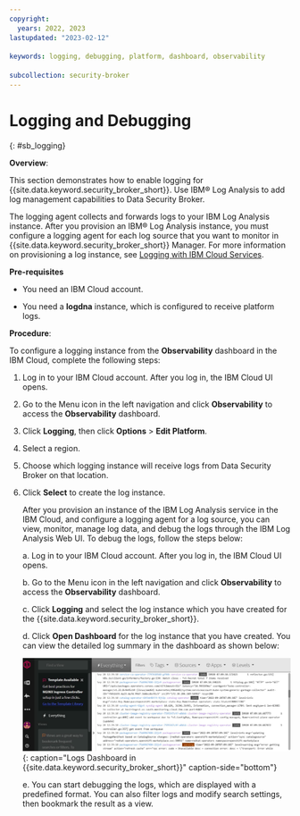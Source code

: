 ```yaml
---
copyright:
  years: 2022, 2023
lastupdated: "2023-02-12"

keywords: logging, debugging, platform, dashboard, observability

subcollection: security-broker
---
```


# Logging and Debugging
{: #sb_logging}

**Overview**:

This section demonstrates how to enable logging for {{site.data.keyword.security_broker_short}}. Use IBM® Log Analysis to add log management capabilities to Data Security Broker.

The logging agent collects and forwards logs to your IBM Log Analysis instance. After you provision an IBM® Log Analysis instance, you must configure a logging agent for each log source that you want to monitor
in {{site.data.keyword.security_broker_short}} Manager. For more information on provisioning a
log instance, see [Logging with IBM Cloud Services](https://cloud.ibm.com/docs/log-analysis?topic=log-analysis-getting-started).

**Pre-requisites**

-   You need an IBM Cloud account.

-   You need a **logdna** instance, which is configured to receive
    platform logs.

**Procedure**:

To configure a logging instance from the **Observability** dashboard in the IBM Cloud, complete the following steps:

1. Log in to your IBM Cloud account. After you log in, the IBM Cloud UI opens.

2. Go to the Menu icon in the left navigation and click **Observability** to access the **Observability** dashboard.

3. Click **Logging**, then click **Options** > **Edit Platform**.

4. Select a region.

5. Choose which logging instance will receive logs from Data Security Broker on that location.

6. Click **Select** to create the log instance.

   After you provision an instance of the IBM Log Analysis service in the IBM Cloud, and configure a logging agent for a log source, you can view, monitor, manage log data, and debug the logs through the IBM Log Analysis Web UI. To debug the logs, follow the steps below:

    a. Log in to your IBM Cloud account. After you log in, the IBM Cloud UI
    opens.

    b. Go to the Menu icon in the left navigation and click **Observability** to access the **Observability** dashboard.

    c. Click **Logging** and select the log instance which you have created for the {{site.data.keyword.security_broker_short}}.

    d. Click **Open Dashboard** for the log instance that you have created. You can view the detailed log summary in the dashboard as shown below:

    ![Logs](../images/logs_dsb.svg){: caption="Logs Dashboard in {{site.data.keyword.security_broker_short}}" caption-side="bottom"}

    e. You can start debugging the logs, which are displayed with a predefined format. You can also filter logs and modify search settings, then bookmark the result as a view.
